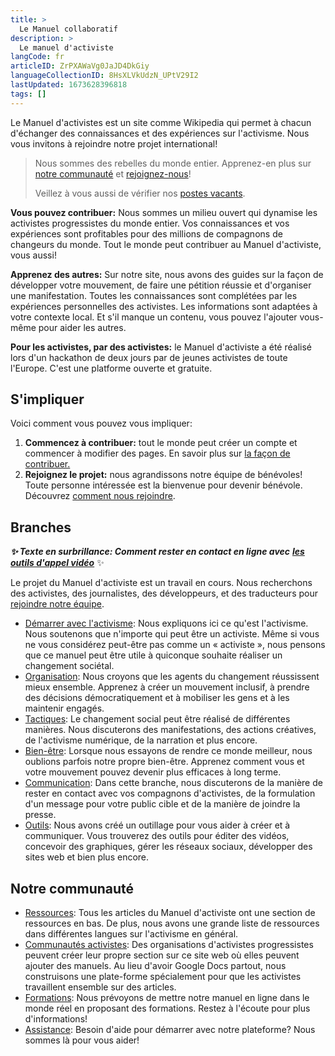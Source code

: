 ```yaml
---
title: >
  Le Manuel collaboratif
description: >
  Le manuel d'activiste
langCode: fr
articleID: ZrPXAWaVg0JaJD4DkGiy
languageCollectionID: 8HsXLVkUdzN_UPtV29I2
lastUpdated: 1673628396818
tags: []
---
```


Le Manuel d'activistes est un site comme Wikipedia qui permet à chacun d'échanger des connaissances et des expériences sur l'activisme. Nous vous invitons à rejoindre notre projet international!

> Nous sommes des rebelles du monde entier. Apprenez-en plus sur [notre communauté](/about) et [rejoignez-nous](/join)!
> 
> Veillez à vous aussi de vérifier nos [postes vacants](/vacancies).

**Vous pouvez contribuer:** Nous sommes un milieu ouvert qui dynamise les activistes progressistes du monde entier. Vos connaissances et vos expériences sont profitables pour des millions de compagnons de changeurs du monde. Tout le monde peut contribuer au Manuel d'activiste, vous aussi!

**Apprenez des autres:** Sur notre site, nous avons des guides sur la façon de développer votre mouvement, de faire une pétition réussie et d'organiser une manifestation. Toutes les connaissances sont complétées par les expériences personnelles des activistes. Les informations sont adaptées à votre contexte local. Et s'il manque un contenu, vous pouvez l'ajouter vous-même pour aider les autres.

  
**Pour les activistes, par des activistes:** le Manuel d'activiste a été réalisé lors d'un hackathon de deux jours par de jeunes activistes de toute l'Europe. C'est une platforme ouverte et gratuite.

<div></div>

## S'impliquer

  
Voici comment vous pouvez vous impliquer:

1.  **Commencez à contribuer:** tout le monde peut créer un compte et commencer à modifier des pages. En savoir plus sur [la façon de contribuer.](/contribute)
2.  **Rejoignez le projet:** nous agrandissons notre équipe de bénévoles!  
    Toute personne intéressée est la bienvenue pour devenir bénévole. Découvrez [comment nous rejoindre](/join).

## Branches

_**✨ Texte en surbrillance: Comment rester en contact en ligne avec**_ [_**les outils d'appel vidéo**_](/tools/video-calling) ✨

Le projet du Manuel d'activiste est un travail en cours. Nous recherchons des activistes, des journalistes, des développeurs, et des traducteurs pour [rejoindre notre équipe](/join).

-   [Démarrer avec l'activisme](/getting-started): Nous expliquons ici ce qu'est l'activisme. Nous soutenons que n'importe qui peut être un activiste. Même si vous ne vous considérez peut-être pas comme un « activiste », nous pensons que ce manuel peut être utile à quiconque souhaite réaliser un changement sociétal.
-   [Organisation](/organising): Nous croyons que les agents du changement réussissent mieux ensemble. Apprenez à créer un mouvement inclusif, à prendre des décisions démocratiquement et à mobiliser les gens et à les maintenir engagés.
-   [Tactiques](/tactics): Le changement social peut être réalisé de différentes manières. Nous discuterons des manifestations, des actions créatives, de l'activisme numérique, de la narration et plus encore.
-   [Bien-être](/wellbeing): Lorsque nous essayons de rendre ce monde meilleur, nous oublions parfois notre propre bien-être. Apprenez comment vous et votre mouvement pouvez devenir plus efficaces à long terme.
-   [Communication](/communication): Dans cette branche, nous discuterons de la manière de rester en contact avec vos compagnons d'activistes, de la formulation d'un message pour votre public cible et de la manière de joindre la presse.
-   [Outils](/tools): Nous avons créé un outillage pour vous aider à créer et à communiquer. Vous trouverez des outils pour éditer des vidéos, concevoir des graphiques, gérer les réseaux sociaux, développer des sites web et bien plus encore.

## Notre communauté

-   [Ressources](/resources): Tous les articles du Manuel d'activiste ont une section de ressources en bas. De plus, nous avons une grande liste de ressources dans différentes langues sur l'activisme en général.
-   [Communautés activistes](/communities): Des organisations d'activistes progressistes peuvent créer leur propre section sur ce site web où elles peuvent ajouter des manuels. Au lieu d'avoir Google Docs partout, nous construisons une plate-forme spécialement pour que les activistes travaillent ensemble sur des articles.
-   [Formations](/trainings): Nous prévoyons de mettre notre manuel en ligne dans le monde réel en proposant des formations. Restez à l'écoute pour plus d'informations!
-   [Assistance](/support): Besoin d'aide pour démarrer avec notre plateforme? Nous sommes là pour vous aider!